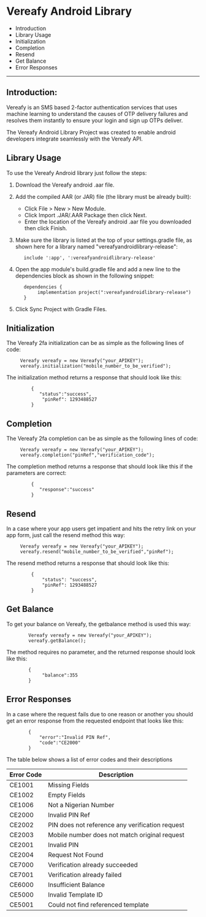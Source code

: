 # Vereafy Android Library

- Introduction
- Library Usage
- Initialization
- Completion
- Resend
- Get Balance
- Error Responses
----------

## Introduction:

Vereafy is an SMS based 2-factor authentication services that uses machine learning to understand the causes of OTP delivery failures and resolves them instantly to ensure your login and sign up OTPs deliver.

The Vereafy Android Library Project was created to enable android developers integrate seamlessly with the Vereafy API.

## Library Usage

To use the Vereafy Android library just follow the steps:
1. Download the Vereafy android .aar file.
2. Add the compiled AAR (or JAR) file (the library must be already built):
   - Click File > New > New Module.
   - Click Import .JAR/.AAR Package then click Next.
   - Enter the location of the Vereafy android .aar file you downloaded then click Finish.
3. Make sure the library is listed at the top of your settings.gradle file, as shown here for a library named "vereafyandroidlibrary-release":

          include ':app', ':vereafyandroidlibrary-release'
          
4. Open the app module's build.gradle file and add a new line to the dependencies block as shown in the following snippet:

          dependencies {
               implementation project(":vereafyandroidlibrary-release")
          }

5. Click Sync Project with Gradle Files.

## Initialization

 The Vereafy 2fa initialization can be as simple as the following lines of code:

         Vereafy vereafy = new Vereafy("your_APIKEY");
         vereafy.initialization("mobile_number_to_be_verified");

The initialization method returns a response that should look like this:

             {
                "status":"success",
                 "pinRef": 1293488527
             }

## Completion

 The Vereafy 2fa completion can be as simple as the following lines of code:

         Vereafy vereafy = new Vereafy("your_APIKEY");
         vereafy.completion("pinRef","verification_code");

The completion method returns a response that should look like this if the parameters are correct:

             {
                "response":"success"
             }

## Resend

In a case where your app users get impatient and hits the retry link on your app form, just call the resend method this way:
 
         Vereafy vereafy = new Vereafy("your_APIKEY");
         vereafy.resend("mobile_number_to_be_verified","pinRef");

The resend method returns a response that should look like this:

             {
                 "status": "success",
                 "pinRef": 1293488527
             }

## Get Balance

To get your balance on Vereafy, the getbalance method is used this way:
            
            Vereafy vereafy = new Vereafy("your_APIKEY");
            vereafy.getBalance();
The method requires no parameter, and the returned response should look like this:

            {
                 "balance":355
            }

## Error Responses

In a case where the request fails due to one reason or another you should get an error response from the requested endpoint that looks like this:

            {
                "error":"Invalid PIN Ref",
                "code":"CE2000"
            }
            
The table below shows a list of error codes and their descriptions

|  Error Code                   |   Description        |    
|-------------------------------|----------------------|
| CE1001  | Missing Fields            |
| CE1002  | Empty Fields               | 
| CE1006  | Not a Nigerian Number               | 
| CE2000  | Invalid PIN Ref| 
| CE2002  | PIN does not reference any verification request| 
| CE2003  | Mobile number does not match original request| 
| CE2001  | Invalid PIN| 
| CE2004  | Request Not Found               | 
| CE7000  | Verification already succeeded     | 
| CE7001  | Verification already failed      | 
| CE6000  | Insufficient Balance     | 
| CE5000  | Invalid Template ID             | 
| CE5001  | Could not find referenced template                | 
